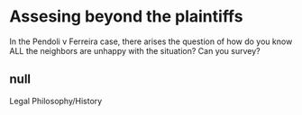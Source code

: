 # Assesing beyond the plaintiffs

In the Pendoli v Ferreira case, there arises the question of how do you know ALL the neighbors are unhappy with the situation? Can you survey? 

## null

Legal Philosophy/History

